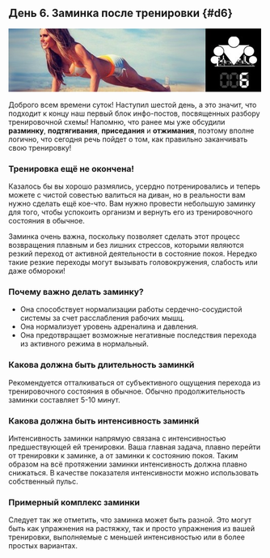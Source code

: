 ## День 6. Заминка после тренировки {#d6}

![](src/img/6.jpg)

Доброго всем времени суток! Наступил шестой день, а это значит, что подходит к концу наш первый блок инфо-постов, посвященных разбору тренировочной схемы! Напомню, что ранее мы уже обсудили **разминку**, **подтягивания**, **приседания** и **отжимания**, поэтому вполне логично, что сегодня речь пойдет о том, как правильно заканчивать свою тренировку! 

### Тренировка ещё не окончена!

Казалось бы вы хорошо размялись, усердно потренировались и теперь можете с чистой совестью валиться на диван, но в реальности вам нужно сделать ещё кое-что. Вам нужно провести небольшую заминку для того, чтобы успокоить организм и вернуть его из тренировочного состояния в обычное. 

Заминка очень важна, поскольку позволяет сделать этот процесс возвращения плавным и без лишних стрессов, которыми являются резкий переход от активной деятельности в состояние покоя. Нередко такие резкие переходы могут вызывать головокружения, слабость или даже обмороки! 

### Почему важно делать заминку?

- Она способствует нормализации работы сердечно-сосудистой системы за счет расслабления рабочих мышц. 
- Она нормализует уровень адреналина и давления. 
- Она предотвращает возможные негативные последствия перехода из активного режима в нормальный. 

### Какова должна быть длительность заминкй

Рекомендуется отталкиваться от субъективного ощущения перехода из тренировочного состояния в обычное. Обычно продолжительность заминки составляет 5-10 минут. 

### Какова должна быть интенсивность заминкй

Интенсивность заминки напрямую связана с интенсивностью предшествующей ей тренировки. Ваша главная задача, плавно перейти от тренировки к заминке, а от заминки к состоянию покоя. Таким образом на всё протяжении заминки интенсивность должна плавно снижаться. В качестве показателя интенсивности можно использовать собственный пульс. 

### Примерный комплекс заминки

Следует так же отметить, что заминка может быть разной. Это могут быть как упражнения на растяжку, так и просто упражнения из вашей тренировки, выполняемые с меньшей интенсивностью или в более простых вариантах. 

